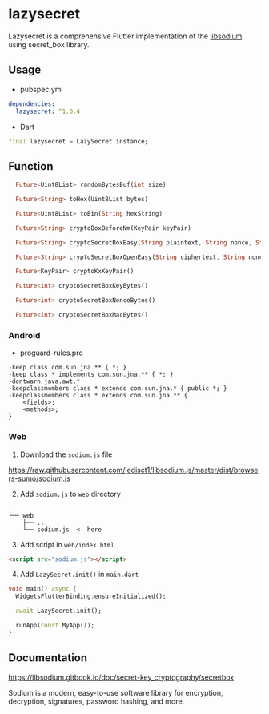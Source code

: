 # lazysecret

Lazysecret is a comprehensive Flutter implementation of the [libsodium](https://libsodium.gitbook.io/doc/secret-key_cryptography/secretbox) using secret_box library.

## Usage

- pubspec.yml

```yaml
dependencies:
  lazysecret: ^1.0.4
```

- Dart

```dart
final lazysecret = LazySecret.instance;
```

## Function

```dart
  Future<Uint8List> randomBytesBuf(int size)

  Future<String> toHex(Uint8List bytes)

  Future<Uint8List> toBin(String hexString)

  Future<String> cryptoBoxBeforeNm(KeyPair keyPair)

  Future<String> cryptoSecretBoxEasy(String plaintext, String nonce, String key)

  Future<String> cryptoSecretBoxOpenEasy(String ciphertext, String nonce, String key)

  Future<KeyPair> cryptoKxKeyPair()

  Future<int> cryptoSecretBoxKeyBytes()

  Future<int> cryptoSecretBoxNonceBytes()

  Future<int> cryptoSecretBoxMacBytes()
```


### Android

- proguard-rules.pro

```
-keep class com.sun.jna.** { *; }
-keep class * implements com.sun.jna.** { *; }
-dontwarn java.awt.*
-keepclassmembers class * extends com.sun.jna.* { public *; }
-keepclassmembers class * extends com.sun.jna.** {
    <fields>;
    <methods>;
}
```

### Web

1. Download the `sodium.js` file

https://raw.githubusercontent.com/jedisct1/libsodium.js/master/dist/browsers-sumo/sodium.js

2. Add `sodium.js` to `web` directory

```
.
└── web
    ├── ...
    └── sodium.js  <- here
```

3. Add script in `web/index.html`

```html
<script src="sodium.js"></script>
```

4. Add `LazySecret.init()` in `main.dart`

```dart
void main() async {
  WidgetsFlutterBinding.ensureInitialized();

  await LazySecret.init();

  runApp(const MyApp());
}
```

## Documentation

https://libsodium.gitbook.io/doc/secret-key_cryptography/secretbox

Sodium is a modern, easy-to-use software library for encryption, decryption, signatures, password hashing, and more.

